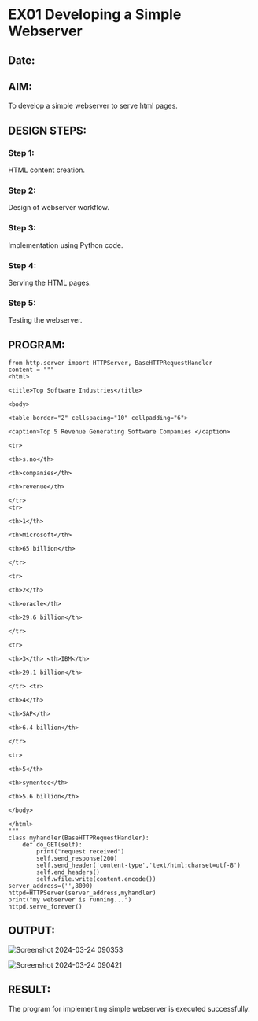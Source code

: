 # EX01 Developing a Simple Webserver
## Date:

## AIM:
To develop a simple webserver to serve html pages.

## DESIGN STEPS:
### Step 1: 
HTML content creation.

### Step 2:
Design of webserver workflow.

### Step 3:
Implementation using Python code.

### Step 4:
Serving the HTML pages.

### Step 5:
Testing the webserver.

## PROGRAM:
```
from http.server import HTTPServer, BaseHTTPRequestHandler
content = """
<html>

<title>Top Software Industries</title>

<body>

<table border="2" cellspacing="10" cellpadding="6">

<caption>Top 5 Revenue Generating Software Companies </caption>

<tr>

<th>s.no</th>

<th>companies</th>

<th>revenue</th>

</tr> 
<tr>

<th>1</th>

<th>Microsoft</th>

<th>65 billion</th>

</tr>

<tr>

<th>2</th>

<th>oracle</th>

<th>29.6 billion</th>

</tr>

<tr>

<th>3</th> <th>IBM</th>

<th>29.1 billion</th>

</tr> <tr>

<th>4</th>

<th>SAP</th>

<th>6.4 billion</th>

</tr>

<tr>

<th>5</th>

<th>symentec</th>

<th>5.6 billion</th>

</body>

</html>
"""
class myhandler(BaseHTTPRequestHandler):
    def do_GET(self):
        print("request received")
        self.send_response(200)
        self.send_header('content-type','text/html;charset=utf-8')
        self.end_headers()
        self.wfile.write(content.encode())
server_address=('',8000)
httpd=HTTPServer(server_address,myhandler)
print("my webserver is running...")
httpd.serve_forever()
```


## OUTPUT:
![Screenshot 2024-03-24 090353](https://github.com/Karthickraja23006120/simplewebserver/assets/139335315/c26191fc-382f-48fc-93f2-d881039e375e)

![Screenshot 2024-03-24 090421](https://github.com/Karthickraja23006120/simplewebserver/assets/139335315/497ae057-e456-4c24-be0c-a57852a0feb5)

## RESULT:
The program for implementing simple webserver is executed successfully.
